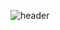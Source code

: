 ![header](https://capsule-render.vercel.app/api?type=wave&color=auto&height=300&section=header&text=Hello👋%20I'm%20MINSEO🤪&fontSize=60)


<!--
![Anurag's GitHub stats](https://github-readme-stats.vercel.app/api?username=imkmsh&count_private=true&show_icons=true&theme=default)
--!>

<!--
**imkmsh/imkmsh** is a ✨ _special_ ✨ repository because its `README.md` (this file) appears on your GitHub profile.

Here are some ideas to get you started:

- 🔭 I’m currently working on ...
- 🌱 I’m currently learning ...
- 👯 I’m looking to collaborate on ...
- 🤔 I’m looking for help with ...
- 💬 Ask me about ...
- 📫 How to reach me: ...
- 😄 Pronouns: ...
- ⚡ Fun fact: ...
-->
